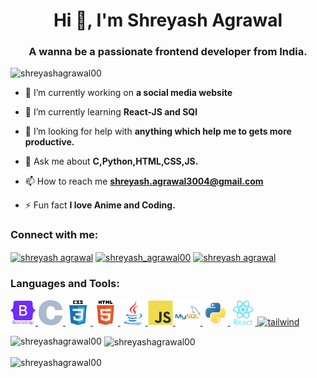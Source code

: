 <h1 align="center">Hi 👋, I'm Shreyash Agrawal</h1>
<h3 align="center">A wanna be a passionate frontend developer from India.</h3>

<p align="left"> <img src="https://komarev.com/ghpvc/?username=shreyashagrawal00&label=Profile%20views&color=0e75b6&style=flat" alt="shreyashagrawal00" /> </p>

- 🔭 I’m currently working on **a social media website**

- 🌱 I’m currently learning **React-JS and SQl**

- 🤝 I’m looking for help with **anything which help me to gets more productive.**

- 💬 Ask me about **C,Python,HTML,CSS,JS.**

- 📫 How to reach me **shreyash.agrawal3004@gmail.com**

- ⚡ Fun fact **I love Anime and Coding.**

<h3 align="left">Connect with me:</h3>
<p align="left">
<a href="https://linkedin.com/in/shreyash agrawal" target="blank"><img align="center" src="https://raw.githubusercontent.com/rahuldkjain/github-profile-readme-generator/master/src/images/icons/Social/linked-in-alt.svg" alt="shreyash agrawal" height="30" width="40" /></a>
<a href="https://instagram.com/shreyash_agrawal00" target="blank"><img align="center" src="https://raw.githubusercontent.com/rahuldkjain/github-profile-readme-generator/master/src/images/icons/Social/instagram.svg" alt="shreyash_agrawal00" height="30" width="40" /></a>
<a href="https://www.leetcode.com/shreyash agrawal" target="blank"><img align="center" src="https://raw.githubusercontent.com/rahuldkjain/github-profile-readme-generator/master/src/images/icons/Social/leet-code.svg" alt="shreyash agrawal" height="30" width="40" /></a>
</p>

<h3 align="left">Languages and Tools:</h3>
<p align="left"> <a href="https://getbootstrap.com" target="_blank" rel="noreferrer"> <img src="https://raw.githubusercontent.com/devicons/devicon/master/icons/bootstrap/bootstrap-plain-wordmark.svg" alt="bootstrap" width="40" height="40"/> </a> <a href="https://www.cprogramming.com/" target="_blank" rel="noreferrer"> <img src="https://raw.githubusercontent.com/devicons/devicon/master/icons/c/c-original.svg" alt="c" width="40" height="40"/> </a> <a href="https://www.w3schools.com/css/" target="_blank" rel="noreferrer"> <img src="https://raw.githubusercontent.com/devicons/devicon/master/icons/css3/css3-original-wordmark.svg" alt="css3" width="40" height="40"/> </a> <a href="https://www.w3.org/html/" target="_blank" rel="noreferrer"> <img src="https://raw.githubusercontent.com/devicons/devicon/master/icons/html5/html5-original-wordmark.svg" alt="html5" width="40" height="40"/> </a> <a href="https://www.java.com" target="_blank" rel="noreferrer"> <img src="https://raw.githubusercontent.com/devicons/devicon/master/icons/java/java-original.svg" alt="java" width="40" height="40"/> </a> <a href="https://developer.mozilla.org/en-US/docs/Web/JavaScript" target="_blank" rel="noreferrer"> <img src="https://raw.githubusercontent.com/devicons/devicon/master/icons/javascript/javascript-original.svg" alt="javascript" width="40" height="40"/> </a> <a href="https://www.mysql.com/" target="_blank" rel="noreferrer"> <img src="https://raw.githubusercontent.com/devicons/devicon/master/icons/mysql/mysql-original-wordmark.svg" alt="mysql" width="40" height="40"/> </a> <a href="https://www.python.org" target="_blank" rel="noreferrer"> <img src="https://raw.githubusercontent.com/devicons/devicon/master/icons/python/python-original.svg" alt="python" width="40" height="40"/> </a> <a href="https://reactjs.org/" target="_blank" rel="noreferrer"> <img src="https://raw.githubusercontent.com/devicons/devicon/master/icons/react/react-original-wordmark.svg" alt="react" width="40" height="40"/> </a> <a href="https://tailwindcss.com/" target="_blank" rel="noreferrer"> <img src="https://www.vectorlogo.zone/logos/tailwindcss/tailwindcss-icon.svg" alt="tailwind" width="40" height="40"/> </a> </p>

<p><img align="left" src="https://github-readme-stats.vercel.app/api/top-langs?username=shreyashagrawal00&show_icons=true&locale=en&layout=compact" alt="shreyashagrawal00" /></p>

<p>&nbsp;<img align="center" src="https://github-readme-stats.vercel.app/api?username=shreyashagrawal00&show_icons=true&locale=en" alt="shreyashagrawal00" /></p>

<p><img align="center" src="https://github-readme-streak-stats.herokuapp.com/?user=shreyashagrawal00&" alt="shreyashagrawal00" /></p>
